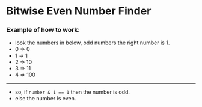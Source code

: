 # Bitwise Even Number Finder

### Example of how to work:
- look the numbers in below, odd numbers the right number is 1.
- 0 => 0
- 1 => 1
- 2 => 10
- 3 => 11
- 4 => 100
- ---
- so, if `number & 1 == 1` then the number is odd.
- else the number is even.
